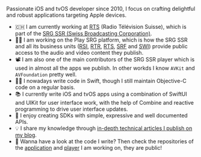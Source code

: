 Passionate iOS and tvOS developer since 2010, I focus on crafting delightful and robust applications targeting Apple devices.

- 🇨🇭 I am currently working at [RTS](https://www.rts.ch) (Radio Télévision Suisse), which is part of the [SRG SSR (Swiss Broadcasting Corporation)](https://www.srgssr.ch/en/who-we-are/organisation).
- 👷‍♂️ I am working on the Play SRG platform, which is how the SRG SSR and all its business units ([RSI](https://www.rsi.ch), [RTR](https://www.rtr.ch), [RTS](https://www.rts.ch), [SRF](https://www.srf.ch) and [SWI](https://www.swissinfo.ch)) provide public access to the audio and video content they publish.
- 📽 I am also one of the main contributors of the SRG SSR player which is used in almost all the apps we publish. In other workds I know `AVKit` and `AVFoundation` pretty well.
- 🧑‍💻 I nowadays write code in Swift, though I still maintain Objective-C code on a regular basis.
- 📚 I currently write iOS and tvOS apps using a combination of SwiftUI and UIKit for user interface work, with the help of Combine and reactive programming to drive user interface updates.
- 🧰 I enjoy creating SDKs with simple, expressive and well documented APIs.
- 💡 I share my knowledge through [in-depth technical articles I publish on my blog](https://defagos.github.io).
- 👀 Wanna have a look at the code I write? Then check the repositories of the [application](https://github.com/SRGSSR/playsrg-apple) and [player](https://github.com/SRGSSR/srgletterbox-apple) I am working on, they are public!
